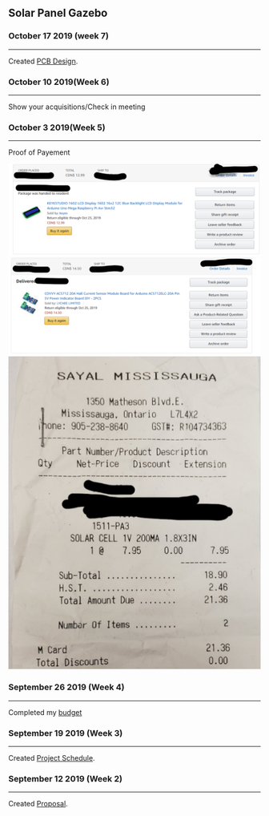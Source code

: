 Solar Panel Gazebo
---------------
### October 17 2019 (week 7)
------------
Created [PCB Design](https://github.com/E-Hajj/Ahmad/tree/master/Electronics).

### October 10 2019(Week 6)
--------------------------
Show your acquisitions/Check in meeting

### October 3 2019(Week 5)
-------------------
Proof of Payement 

![LCD Display](/image/LCD_Display.png)
![Image Cureent Sensor](image/Current%20Sensor.png)
![Image Solar](image/Solar.PNG)


### September 26 2019 (Week 4)
--------------------
Completed my [budget](documentation/Budget.pdf)


### September 19 2019 (Week 3)
----------------------------
Created [Project Schedule](documentation/ProjectSchedule.pdf).

### September 12 2019 (Week 2)
---------------------------
Created [Proposal](documentation/AhmadEl-HajjCENG317As1.pdf).



